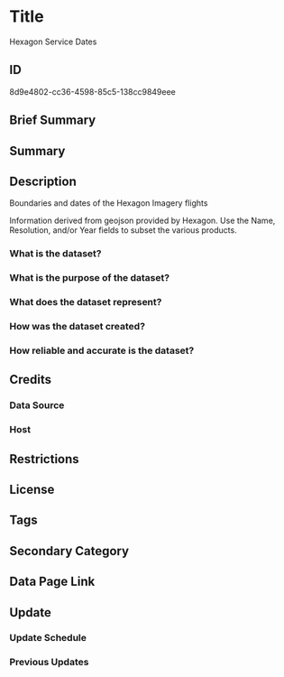 # Title

Hexagon Service Dates

## ID

8d9e4802-cc36-4598-85c5-138cc9849eee

## Brief Summary

## Summary

## Description

Boundaries and dates of the Hexagon Imagery flights

Information derived from geojson provided by Hexagon. Use the Name, Resolution, and/or Year fields to subset the various products.

### What is the dataset?

### What is the purpose of the dataset?

### What does the dataset represent?

### How was the dataset created?

### How reliable and accurate is the dataset?

## Credits

### Data Source

### Host

## Restrictions

## License

## Tags

## Secondary Category

## Data Page Link

## Update

### Update Schedule

### Previous Updates
